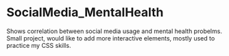 # SocialMedia_MentalHealth
Shows correlation between social media usage and mental health probelms. Small project, would like to add more interactive elements, mostly used to practice my CSS skills.
